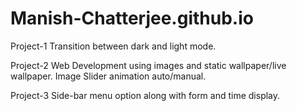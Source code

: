 # Manish-Chatterjee.github.io
Project-1
  Transition between dark and light mode.
  
Project-2
  Web Development using images and static wallpaper/live wallpaper.
  Image Slider animation auto/manual.
  
Project-3
  Side-bar menu option along with form and time display.
